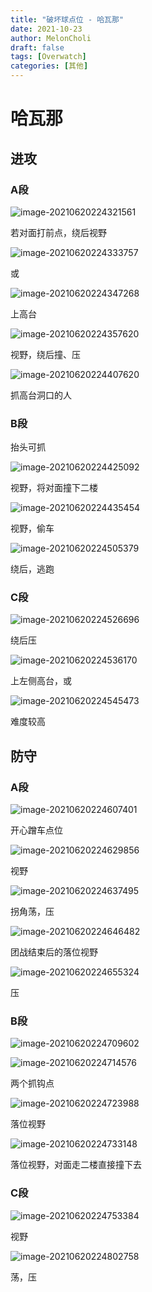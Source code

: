 ```yaml
---
title: "破坏球点位 - 哈瓦那"
date: 2021-10-23
author: MelonCholi
draft: false
tags: [Overwatch]
categories: [其他]
---
```


# 哈瓦那

## 进攻

### A段

![image-20210620224321561](https://markdown-1303167219.cos.ap-shanghai.myqcloud.com/image-20210620224321561.png)

若对面打前点，绕后视野

![image-20210620224333757](https://markdown-1303167219.cos.ap-shanghai.myqcloud.com/image-20210620224333757.png)

或

![image-20210620224347268](https://markdown-1303167219.cos.ap-shanghai.myqcloud.com/image-20210620224347268.png)

上高台

![image-20210620224357620](https://markdown-1303167219.cos.ap-shanghai.myqcloud.com/image-20210620224357620.png)

视野，绕后撞、压

![image-20210620224407620](https://markdown-1303167219.cos.ap-shanghai.myqcloud.com/image-20210620224407620.png)

抓高台洞口的人

### B段

抬头可抓

![image-20210620224425092](https://markdown-1303167219.cos.ap-shanghai.myqcloud.com/image-20210620224425092.png)

视野，将对面撞下二楼

![image-20210620224435454](https://markdown-1303167219.cos.ap-shanghai.myqcloud.com/image-20210620224435454.png)

视野，偷车

![image-20210620224505379](https://markdown-1303167219.cos.ap-shanghai.myqcloud.com/image-20210620224505379.png)

绕后，逃跑

### C段

![image-20210620224526696](https://markdown-1303167219.cos.ap-shanghai.myqcloud.com/image-20210620224526696.png)

绕后压

![image-20210620224536170](https://markdown-1303167219.cos.ap-shanghai.myqcloud.com/image-20210620224536170.png)

上左侧高台，或

![image-20210620224545473](https://markdown-1303167219.cos.ap-shanghai.myqcloud.com/image-20210620224545473.png)

难度较高

## 防守

### A段

![image-20210620224607401](https://markdown-1303167219.cos.ap-shanghai.myqcloud.com/image-20210620224607401.png)

开心蹭车点位

![image-20210620224629856](https://markdown-1303167219.cos.ap-shanghai.myqcloud.com/image-20210620224629856.png)

视野

![image-20210620224637495](https://markdown-1303167219.cos.ap-shanghai.myqcloud.com/image-20210620224637495.png)

拐角荡，压

![image-20210620224646482](https://markdown-1303167219.cos.ap-shanghai.myqcloud.com/image-20210620224646482.png)

团战结束后的落位视野

![image-20210620224655324](https://markdown-1303167219.cos.ap-shanghai.myqcloud.com/image-20210620224655324.png)

压

### B段

![image-20210620224709602](https://markdown-1303167219.cos.ap-shanghai.myqcloud.com/image-20210620224709602.png)

![image-20210620224714576](https://markdown-1303167219.cos.ap-shanghai.myqcloud.com/image-20210620224714576.png)

两个抓钩点

![image-20210620224723988](https://markdown-1303167219.cos.ap-shanghai.myqcloud.com/image-20210620224723988.png)

落位视野

![image-20210620224733148](https://markdown-1303167219.cos.ap-shanghai.myqcloud.com/image-20210620224733148.png)

落位视野，对面走二楼直接撞下去

### C段

![image-20210620224753384](https://markdown-1303167219.cos.ap-shanghai.myqcloud.com/image-20210620224753384.png)

视野

![image-20210620224802758](https://markdown-1303167219.cos.ap-shanghai.myqcloud.com/image-20210620224802758.png)

荡，压